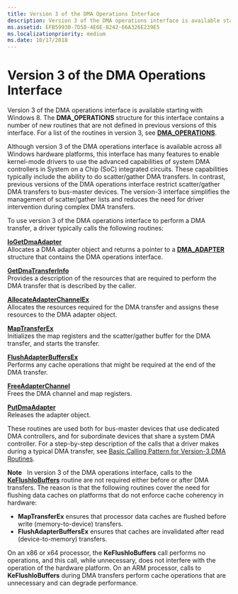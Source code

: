 ```yaml
---
title: Version 3 of the DMA Operations Interface
description: Version 3 of the DMA operations interface is available starting with Windows 8.
ms.assetid: EFB59930-7D58-4E6E-8242-66A326E239E5
ms.localizationpriority: medium
ms.date: 10/17/2018
---
```


# Version 3 of the DMA Operations Interface


Version 3 of the DMA operations interface is available starting with Windows 8. The **DMA\_OPERATIONS** structure for this interface contains a number of new routines that are not defined in previous versions of this interface. For a list of the routines in version 3, see [**DMA\_OPERATIONS**](/windows-hardware/drivers/ddi/wdm/ns-wdm-_dma_operations).

Although version 3 of the DMA operations interface is available across all Windows hardware platforms, this interface has many features to enable kernel-mode drivers to use the advanced capabilities of system DMA controllers in System on a Chip (SoC) integrated circuits. These capabilities typically include the ability to do scatter/gather DMA transfers. In contrast, previous versions of the DMA operations interface restrict scatter/gather DMA transfers to bus-master devices. The version-3 interface simplifies the management of scatter/gather lists and reduces the need for driver intervention during complex DMA transfers.

To use version 3 of the DMA operations interface to perform a DMA transfer, a driver typically calls the following routines:

<a href="" id="iogetdmaadapter"></a>[**IoGetDmaAdapter**](/windows-hardware/drivers/ddi/wdm/nf-wdm-iogetdmaadapter)  
Allocates a DMA adapter object and returns a pointer to a [**DMA\_ADAPTER**](/windows-hardware/drivers/ddi/wdm/ns-wdm-_dma_adapter) structure that contains the DMA operations interface.

<a href="" id="getdmatransferinfo"></a>[**GetDmaTransferInfo**](/windows-hardware/drivers/ddi/wdm/nc-wdm-pget_dma_transfer_info)  
Provides a description of the resources that are required to perform the DMA transfer that is described by the caller.

<a href="" id="allocateadapterchannelex"></a>[**AllocateAdapterChannelEx**](/windows-hardware/drivers/ddi/wdm/nc-wdm-pallocate_adapter_channel_ex)  
Allocates the resources required for the DMA transfer and assigns these resources to the DMA adapter object.

<a href="" id="maptransferex"></a>[**MapTransferEx**](/windows-hardware/drivers/ddi/wdm/nc-wdm-pmap_transfer_ex)  
Initializes the map registers and the scatter/gather buffer for the DMA transfer, and starts the transfer.

<a href="" id="flushadapterbuffersex"></a>[**FlushAdapterBuffersEx**](/windows-hardware/drivers/ddi/wdm/nc-wdm-pflush_adapter_buffers_ex)  
Performs any cache operations that might be required at the end of the DMA transfer.

<a href="" id="freeadapterchannel"></a>[**FreeAdapterChannel**](/windows-hardware/drivers/ddi/wdm/nc-wdm-pfree_adapter_channel)  
Frees the DMA channel and map registers.

<a href="" id="putdmaadapter"></a>[**PutDmaAdapter**](/windows-hardware/drivers/ddi/wdm/nc-wdm-pput_dma_adapter)  
Releases the adapter object.

These routines are used both for bus-master devices that use dedicated DMA controllers, and for subordinate devices that share a system DMA controller. For a step-by-step description of the calls that a driver makes during a typical DMA transfer, see [Basic Calling Pattern for Version-3 DMA Routines](basic-calling-pattern-for-version-3-dma-routines.md).

**Note**  
In version 3 of the DMA operations interface, calls to the [**KeFlushIoBuffers**](/windows-hardware/drivers/ddi/wdm/nf-wdm-keflushiobuffers) routine are not required either before or after DMA transfers. The reason is that the following routines cover the need for flushing data caches on platforms that do not enforce cache coherency in hardware:

-   **MapTransferEx** ensures that processor data caches are flushed before write (memory-to-device) transfers.
-   **FlushAdapterBuffersEx** ensures that caches are invalidated after read (device-to-memory) transfers.

On an x86 or x64 processor, the **KeFlushIoBuffers** call performs no operations, and this call, while unnecessary, does not interfere with the operation of the hardware platform. On an ARM processor, calls to **KeFlushIoBuffers** during DMA transfers perform cache operations that are unnecessary and can degrade performance.

 

 

